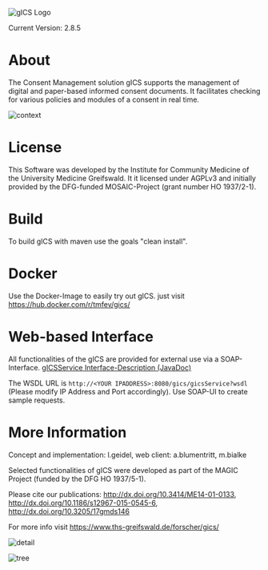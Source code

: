 ![gICS Logo](https://user-images.githubusercontent.com/12081369/49164555-a27e5180-f32f-11e8-8725-7b97e35134b5.png)

Current Version: 2.8.5

# About #
The Consent Management solution gICS supports the management of digital and paper-based informed consent documents. It facilitates checking for various policies and modules of a consent in real time.

![context](https://user-images.githubusercontent.com/22166209/42631209-c1a9e236-85d9-11e8-94e8-74b5022a2f43.PNG)

# License
This Software was developed by the Institute for Community Medicine of the University Medicine Greifswald. It it licensed under AGPLv3 and initially provided by the DFG-funded MOSAIC-Project (grant number HO 1937/2-1).

# Build
To build gICS with maven use the goals "clean install".

# Docker
Use the Docker-Image to easily try out gICS. just visit https://hub.docker.com/r/tmfev/gics/


# Web-based Interface
All functionalities of the gICS are provided for external use via a SOAP-Interface.
[gICSService Interface-Description (JavaDoc)](https://www.ths-greifswald.de/wp-content/uploads/tools/gics/doc/2-8-6/interfaceorg_1_1emau_1_1icmvc_1_1ganimed_1_1ttp_1_1cm2_1_1GICSService.html "gICS-Service Interface Description")

The WSDL URL is ``http://<YOUR IPADDRESS>:8080/gics/gicsService?wsdl`` (Please modify IP Address and Port accordingly).
Use SOAP-UI to create sample requests. 

# More Information
Concept and implementation: l.geidel, web client: a.blumentritt, m.bialke

Selected functionalities of gICS were developed as part of the MAGIC Project (funded by the DFG HO 1937/5-1).

Please cite our publications: 
http://dx.doi.org/10.3414/ME14-01-0133, 
http://dx.doi.org/10.1186/s12967-015-0545-6, 
http://dx.doi.org/10.3205/17gmds146

For more info visit https://www.ths-greifswald.de/forscher/gics/



![detail](https://user-images.githubusercontent.com/22166209/42631227-d0d2c688-85d9-11e8-9612-4f7994d4e49c.PNG)

![tree](https://user-images.githubusercontent.com/22166209/42631235-da0df7b8-85d9-11e8-9069-a3d4ad62cd53.PNG)
